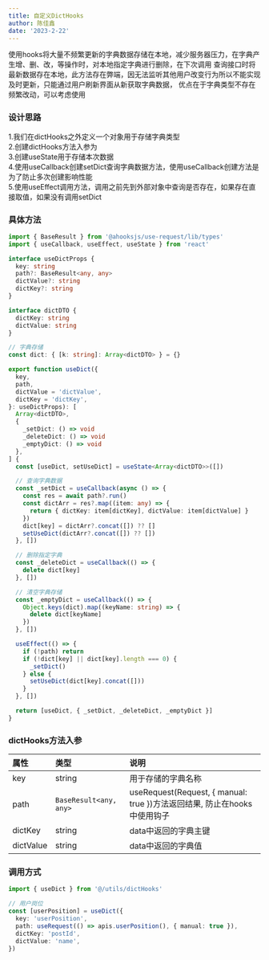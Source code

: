 ```yaml
---
title: 自定义DictHooks
author: 陈佳鑫
date: '2023-2-22'
---
```


使用hooks将大量不频繁更新的字典数据存储在本地，减少服务器压力，在字典产生增、删、改，等操作时，对本地指定字典进行删除，在下次调用
查询接口时将最新数据存在本地，此方法存在弊端，因无法监听其他用户改变行为所以不能实现及时更新，只能通过用户刷新界面从新获取字典数据，
优点在于字典类型不存在频繁改动，可以考虑使用

### 设计思路 ###
1.我们在dictHooks之外定义一个对象用于存储字典类型
<br/>
2.创建dictHooks方法入参为
<br/>
3.创建useState用于存储本次数据
<br/>
4.使用useCallback创建setDict查询字典数据方法，使用useCallback创建方法是为了防止多次创建影响性能
<br/>
5.使用useEffect调用方法，调用之前先到外部对象中查询是否存在，如果存在直接取值，如果没有调用setDict
<br/>

### 具体方法 ###
```ts
import { BaseResult } from '@ahooksjs/use-request/lib/types'
import { useCallback, useEffect, useState } from 'react'

interface useDictProps {
  key: string
  path?: BaseResult<any, any>
  dictValue?: string
  dictKey?: string
}

interface dictDTO {
  dictKey: string
  dictValue: string
}

// 字典存储
const dict: { [k: string]: Array<dictDTO> } = {}

export function useDict({
  key,
  path,
  dictValue = 'dictValue',
  dictKey = 'dictKey',
}: useDictProps): [
  Array<dictDTO>,
  {
    _setDict: () => void
    _deleteDict: () => void
    _emptyDict: () => void
  },
] {
  const [useDict, setUseDict] = useState<Array<dictDTO>>([])

  // 查询字典数据
  const _setDict = useCallback(async () => {
    const res = await path?.run()
    const dictArr = res?.map((item: any) => {
      return { dictKey: item[dictKey], dictValue: item[dictValue] }
    })
    dict[key] = dictArr?.concat([]) ?? []
    setUseDict(dictArr?.concat([]) ?? [])
  }, [])

  // 删除指定字典
  const _deleteDict = useCallback(() => {
    delete dict[key]
  }, [])

  // 清空字典存储
  const _emptyDict = useCallback(() => {
    Object.keys(dict).map((keyName: string) => {
      delete dict[keyName]
    })
  }, [])

  useEffect(() => {
    if (!path) return
    if (!dict[key] || dict[key].length === 0) {
      _setDict()
    } else {
      setUseDict(dict[key].concat([]))
    }
  }, [])

  return [useDict, { _setDict, _deleteDict, _emptyDict }]
}

```

### dictHooks方法入参 ###
| 属性 | 类型 | 说明 |
|:-----|:----|:----|
| key | string | 用于存储的字典名称 |
| path | `BaseResult<any, any>` | useRequest(Request, { manual: true })方法返回结果, 防止在hooks中使用钩子 |
| dictKey | string | data中返回的字典主键 |
| dictValue | string | data中返回的字典值 |

### 调用方式 ###
```ts
import { useDict } from '@/utils/dictHooks'

// 用户岗位
const [userPosition] = useDict({
  key: 'userPosition',
  path: useRequest(() => apis.userPosition(), { manual: true }),
  dictKey: 'postId',
  dictValue: 'name',
})
```